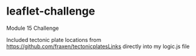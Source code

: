 # leaflet-challenge
Module 15 Challenge

Included tectonic plate locations from https://github.com/fraxen/tectonicplatesLinks directly into my logic.js file
